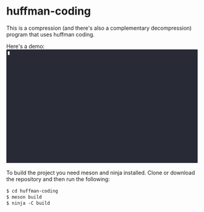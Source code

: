 # huffman-coding

This is a compression (and there's also a complementary decompression) program that uses huffman coding.

Here's a demo:
![Demo](demo.gif)

To build the project you need meson and ninja installed. Clone or download the repository and then run the following:
```console
$ cd huffman-coding
$ meson build
$ ninja -C build
```
